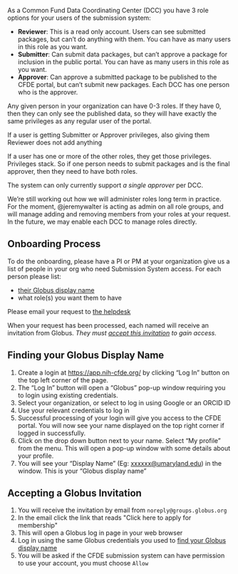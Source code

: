 As a Common Fund Data Coordinating Center (DCC) you have 3 role options for your users of the submission system:
- **Reviewer**: This is a read only account. Users can see submitted packages, but can’t do anything with them. You can have as many users in this role as you want.
- **Submitter**: Can submit data packages, but can’t approve a package for inclusion in the public portal. You can have as many users in this role as you want.
- **Approver**: Can approve a submitted package to be published to the CFDE portal, but can’t submit new packages. Each DCC has one person who is the approver.

Any given person in your organization can have 0-3 roles. If they have 0, then they can only see the published data, so they will have exactly the same privileges as any regular user of the portal. 

If a user is getting Submitter or Approver privileges, also giving them Reviewer does not add anything

If a user has one or more of the other roles, they get those privileges. Privileges stack. So if one person needs to submit packages and is the final approver, then they need to have both roles. 

The system can only currently support *a single approver* per DCC.

We’re still working out how we will administer roles long term in practice. For the moment, @jeremywalter is acting as admin on all role groups, and will manage adding and removing members from your roles at your request. In the future, we may enable each DCC to manage roles directly.

## Onboarding Process

To do the onboarding, please have a PI or PM at your organization give us a list of people in your org who need Submission System access. For each person please list:

- [their Globus display name](#finding-your-globus-display-name)
- what role(s) you want them to have

Please email your request to [the helpdesk](support@cfde.atlassian.net)

When your request has been processed, each named will receive an invitation from Globus. *They must [accept this invitation](accepting-a-globus-invitation) to gain access.*

## Finding your Globus Display Name

1. Create a login at https://app.nih-cfde.org/ by clicking “Log In” button on the top left corner of the page.
1. The “Log In” button will open a “Globus” pop-up window requiring you to login using existing credentials.
1. Select your organization, or select to log in using Google or an ORCID ID 
1. Use your relevant credentials to log in
1. Successful processing of your login will give you access to the CFDE portal. You will now see your name displayed on the top right corner if logged in successfully.
1. Click on the drop down button next to your name. Select “My profile” from the menu. This will open a pop-up window with some details about your profile.
1. You will see your “Display Name” (Eg: xxxxxx@umaryland.edu) in the window. This is your “Globus display name”


## Accepting a Globus Invitation

1. You will receive the invitation by email from `noreply@groups.globus.org`
1. In the email click the link that reads "Click here to apply for membership"
1. This will open a Globus log in page in your web browser
1. Log in using the same Globus credentials you used to [find your Globus display name](#finding-your-globus-display-name)
1. You will be asked if the CFDE submission system can have permission to use your account, you must choose `Allow`